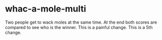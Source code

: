 # whac-a-mole-multi

Two people get to wack moles at the same time. At the end both scores are compared to see who is the winner.
This is a painful change.
This is a 5th change.
